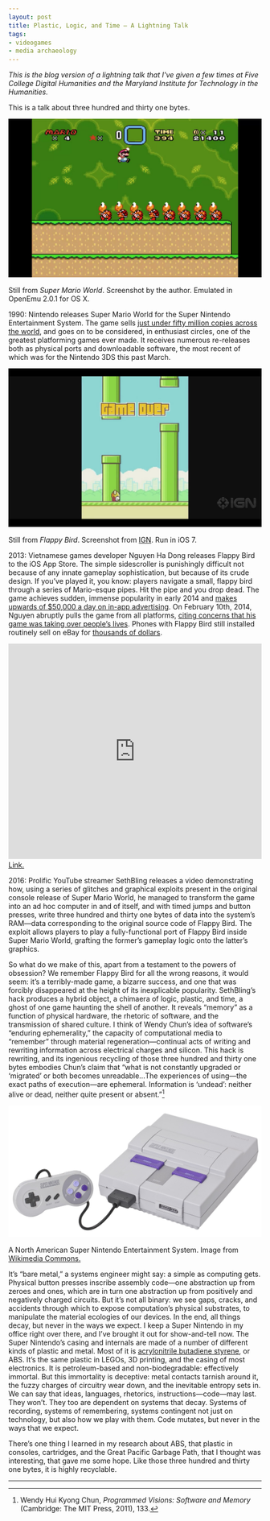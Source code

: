 ```yaml
---
layout: post
title: Plastic, Logic, and Time — A Lightning Talk
tags: 
- videogames
- media archaeology
---
```


*This is the blog version of a lightning talk that I've given a few times at Five College Digital Humanities and the Maryland Institute for Technology in the Humanities.*

This is a talk about three hundred and thirty one bytes.

![showcase-smw](/assets/img/showcase-smw.jpg)
<div class="caption">Still from <em>Super Mario World</em>. Screenshot by the author. Emulated in OpenEmu 2.0.1 for OS X.</div>

1990: Nintendo releases Super Mario World for the Super Nintendo Entertainment System. The game sells [just under fifty million copies across the world](http://www.webcitation.org/5nXieXX2B), and goes on to be considered, in enthusiast circles, one of the greatest platforming games ever made. It receives numerous re-releases both as physical ports and downloadable software, the most recent of which was for the Nintendo 3DS this past March. 

![showcase-flappy](/assets/img/showcase-flappy.jpg)
<div class="caption">Still from <em>Flappy Bird</em>. Screenshot from <a href="https://www.youtube.com/watch?v=fQoJZuBwrkU" target="_blank">IGN</a>. Run in iOS 7.</div>

2013: Vietnamese games developer Nguyen Ha Dong releases Flappy Bird to the iOS App Store. The simple sidescroller is punishingly difficult not because of any innate gameplay sophistication, but because of its crude design. If you’ve played it, you know: players navigate a small, flappy bird through a series of Mario-esque pipes. Hit the pipe and you drop dead. The game achieves sudden, immense popularity in early 2014 and [makes upwards of $50,000 a day on in-app advertising](http://www.theverge.com/2014/2/5/5383708/flappy-bird-revenue-50-k-per-day-dong-nguyen-interview). On February 10th, 2014, Nguyen abruptly pulls the game from all platforms, [citing concerns that his game was taking over people’s lives](http://www.rollingstone.com/culture/news/the-flight-of-the-birdman-flappy-bird-creator-dong-nguyen-speaks-out-20140311). Phones with Flappy Bird still installed routinely sell on eBay for [thousands of dollars](https://www.theguardian.com/technology/2014/feb/10/phones-flappy-bird-ebay-app-store). 

<iframe width="100%" height="428" src="https://www.youtube.com/embed/hB6eY73sLV0" frameborder="0" allowfullscreen></iframe>
<div class="caption"><a href="https://www.youtube.com/watch?v=hB6eY73sLV0" target="_blank">Link.</a></div>

2016: Prolific YouTube streamer SethBling releases a video demonstrating how, using a series of glitches and graphical exploits present in the original console release of Super Mario World, he managed to transform the game into an ad hoc computer in and of itself, and with timed jumps and button presses, write three hundred and thirty one bytes of data into the system’s RAM—data corresponding to the original source code of Flappy Bird. The exploit allows players to play a fully-functional port of Flappy Bird inside Super Mario World, grafting the former’s gameplay logic onto the latter’s graphics. 

So what do we make of this, apart from a testament to the powers of obsession? We remember Flappy Bird for all the wrong reasons, it would seem: it’s a terribly-made game, a bizarre success, and one that was forcibly disappeared at the height of its inexplicable popularity. SethBling’s hack produces a hybrid object, a chimaera of logic, plastic, and time, a ghost of one game haunting the shell of another. It reveals “memory” as a function of physical hardware, the rhetoric of software, and the transmission of shared culture. I think of Wendy Chun’s idea of software’s “enduring ephemerality,” the capacity of computational media to “remember” through material regeneration—continual acts of writing and rewriting information across electrical charges and silicon. This hack is rewriting, and its ingenious recycling of those three hundred and thirty one bytes embodies Chun’s claim that “what is not constantly upgraded or ‘migrated’ or both becomes unreadable…The experiences of using—the exact paths of execution—are ephemeral. Information is ‘undead’: neither alive or dead, neither quite present or absent.”[^1]

[^1]: Wendy Hui Kyong Chun, *Programmed Visions: Software and Memory* (Cambridge: The MIT Press, 2011), 133. 

![showcase-snes](/assets/img/showcase-snes.jpg)
<div class="caption">A North American Super Nintendo Entertainment System. Image from <a href="https://en.wikipedia.org/wiki/Super_Nintendo_Entertainment_System#/media/File:SNES-Mod1-Console-Set.jpg" target="_blank">Wikimedia Commons.</a></div>

It’s “bare metal,” a systems engineer might say: a simple as computing gets. Physical button presses inscribe assembly code—one abstraction up from zeroes and ones, which are in turn one abstraction up from positively and negatively charged circuits. But it’s not all binary: we see gaps, cracks, and accidents through which to expose computation’s physical substrates, to manipulate the material ecologies of our devices. In the end, all things decay, but never in the ways we expect. I keep a Super Nintendo in my office right over there, and I’ve brought it out for show-and-tell now. The Super Nintendo’s casing and internals are made of a number of different kinds of plastic and metal. Most of it is [acrylonitrile butadiene styrene](http://www.plasticseurope.org/what-is-plastic/types-of-plastics-11148/engineering-plastics/abs.aspx), or ABS. It’s the same plastic in LEGOs, 3D printing, and the casing of most electronics. It is petroleum-based and non-biodegradable: effectively immortal. But this immortality is deceptive: metal contacts tarnish around it, the fuzzy charges of circuitry wear down, and the inevitable entropy sets in. We can say that ideas, languages, rhetorics, instructions—code—may last. They won’t. They too are dependent on systems that decay. Systems of recording, systems of remembering, systems contingent not just on technology, but also how we play with them. Code mutates, but never in the ways that we expect.

There’s one thing I learned in my research about ABS, that plastic in consoles, cartridges, and the Great Pacific Garbage Path, that I thought was interesting, that gave me some hope. Like those three hundred and thirty one bytes, it is highly recyclable.

----------------
